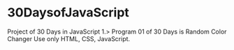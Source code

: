 # 30DaysofJavaScript
Project of 30 Days in JavaScript
1.> Program 01 of 30 Days is Random Color Changer Use only HTML, CSS, JavaScript.
